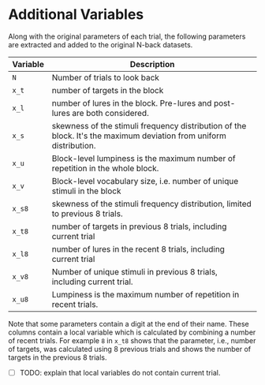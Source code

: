 
# Additional Variables

Along with the original parameters of each trial, the following parameters are extracted and added to the original N-back datasets.

| Variable |  Description |
|---|---|
| `N`     | Number of trials to look back |
| `x_t`   | number of targets in the block |
| `x_l`   | number of lures in the block. Pre-lures and post-lures are both considered. |
| `x_s`   | skewness of the stimuli frequency distribution of the block. It's the maximum deviation from uniform distribution. |
| `x_u`   | Block-level lumpiness is the maximum number of repetition in the whole block. |
| `x_v`   | Block-level vocabulary size, i.e. number of unique stimuli in the block |
| `x_s8`  | skewness of the stimuli frequency distribution, limited to previous 8 trials. |
| `x_t8`  | number  of targets in previous 8 trials, including current trial |
| `x_l8`  | number of lures in the recent 8 trials, including current trial |
| `x_v8`  | Number of unique stimuli in previous 8 trials, including current trial. |
| `x_u8`  | Lumpiness is the maximum number of repetition in recent trials. |

Note that some parameters contain a digit at the end of their name. These columns contain a local variable which is calculated by combining a number of recent trials. For example `8` in `x_t8` shows that the parameter, i.e., number of targets, was calculated using 8 previous trials and shows the number of targets in the previous 8 trials.

- [ ] TODO: explain that local variables do not contain current trial.
